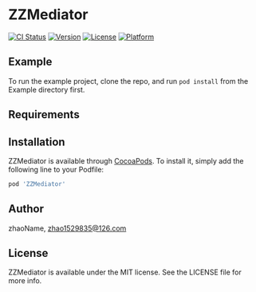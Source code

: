# ZZMediator

[![CI Status](https://img.shields.io/travis/zhaoName/ZZMediator.svg?style=flat)](https://travis-ci.org/zhaoName/ZZMediator)
[![Version](https://img.shields.io/cocoapods/v/ZZMediator.svg?style=flat)](https://cocoapods.org/pods/ZZMediator)
[![License](https://img.shields.io/cocoapods/l/ZZMediator.svg?style=flat)](https://cocoapods.org/pods/ZZMediator)
[![Platform](https://img.shields.io/cocoapods/p/ZZMediator.svg?style=flat)](https://cocoapods.org/pods/ZZMediator)

## Example

To run the example project, clone the repo, and run `pod install` from the Example directory first.

## Requirements

## Installation

ZZMediator is available through [CocoaPods](https://cocoapods.org). To install
it, simply add the following line to your Podfile:

```ruby
pod 'ZZMediator'
```

## Author

zhaoName, zhao1529835@126.com

## License

ZZMediator is available under the MIT license. See the LICENSE file for more info.
